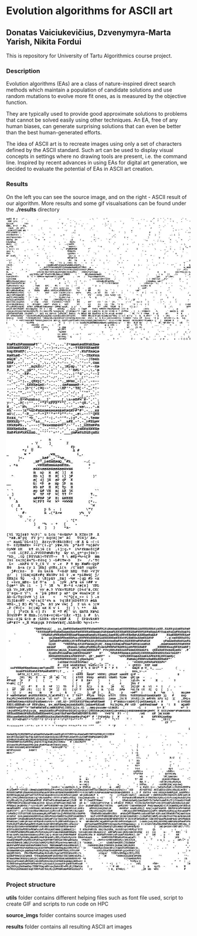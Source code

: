 # Evolution algorithms for ASCII art
## Donatas Vaiciukevičius, Dzvenymyra-Marta Yarish, Nikita Fordui

This is repository for University of Tartu Algorithmics course project.

### Description

Evolution algorithms (EAs) are a class of nature-inspired direct 
search methods which maintain a population of candidate solutions 
and use random mutations to evolve more fit ones, 
as is measured by the objective function. 

They are typically used to provide good
approximate solutions to problems that cannot be
solved easily using other techniques. An EA, free of any
human biases, can generate surprising solutions that can
even be better than the best human-generated efforts.

The idea of ASCII art is to recreate images using only a
set of characters defined by the ASCII standard. Such art
can be used to display visual concepts in settings where
no drawing tools are present, i.e. the command line.
Inspired by recent advances in using EAs for digital art
generation, we decided to evaluate the potential of EAs
in ASCII art creation.

### Results

On the left you can see the source image, and on the right - ASCII result of our algorithm. More results and some gif visualsations can be found under the **./results** directory

![Result](results/hall_1000_25000/result.jpeg)
![Result](results/smile_2000_2000_(denoising_no_spaces)/result.jpeg)
![Result](results/UT_2000_3000_spaces/result.jpeg)
![Result](results/gifs/smile_2000_2000_2_with_denoising.gif)
![Result](results/UT_building_1000_25000_/result.jpeg)
![Result](results/Tallinn_1000_25000_/result.jpeg)

### Project structure

**utils** folder contains different helping files such as font file used, script to create GIF and scripts to run code on HPC

**source_imgs** folder contains source images used

**results** folder contains all resulting ASCII art images


